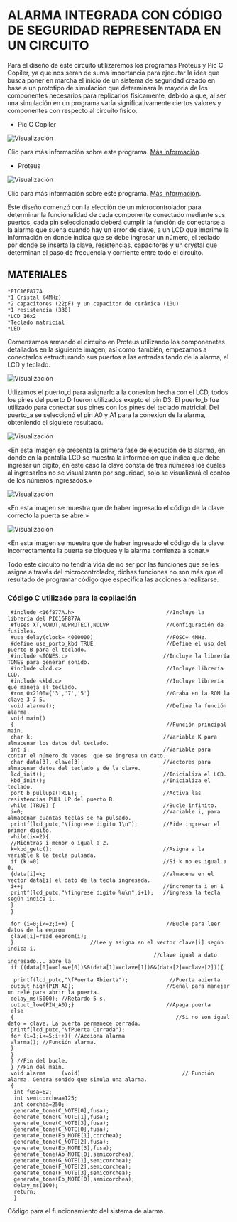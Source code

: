 # ALARMA INTEGRADA CON CÓDIGO DE SEGURIDAD REPRESENTADA EN UN CIRCUITO

Para el diseño de este circuito utilizaremos los programas Proteus y Pic C Copiler, ya que nos seran de suma importancia para ejecutar la idea que busca  poner en marcha el inicio de un sistema de seguridad creado en base a un prototipo de simulación que determinará la mayoria de los componentes necesarios para replicarlos físicamente, debido a que, al ser una simulación en un programa varía significativamente ciertos valores y componentes con respecto al circuito físico.

* Pic C Copiler

![Visualización](https://scontent.fgye15-1.fna.fbcdn.net/v/t1.15752-9/271281178_855031145247313_3084251169720901823_n.jpg?_nc_cat=101&ccb=1-5&_nc_sid=ae9488&_nc_eui2=AeEZR_37Rleu7TddSQlwSo2Gifm2VwbUI8yJ-bZXBtQjzBht1JrTjcYI63Uxbt0nR4pxD_jLLFrjsPXxOzoBj6Xh&_nc_ohc=x-c7M-J4q5sAX_UGjRq&_nc_ht=scontent.fgye15-1.fna&oh=03_AVKnJ_tgRTLNVIMt8kTpBPDmzbN6sj63I2nUhJ5AGzQYFg&oe=620F8CB4)

Clic para más información sobre este programa. [Más información](http://codigoelectronica.com/blog/introduccion-a-pic-c-compiler).

* Proteus

![Visualización](https://scontent.fgye15-1.fna.fbcdn.net/v/t1.15752-9/268141716_423347199485669_6803999816136316825_n.jpg?_nc_cat=106&ccb=1-5&_nc_sid=ae9488&_nc_ohc=PK5Dofx4w24AX-xauuI&_nc_ht=scontent.fgye15-1.fna&oh=03_AVK4u85F-my5jisFlfefekKDS6q6SE0t9wGTS8Iijm4Ykw&oe=6208DA6B)

Clic para más información sobre este programa. [Más información](https://www.hubor-proteus.com/proteus-pcb/proteus-pcb/2-proteus.html).

Este diseño comenzó con la elección de un microcontrolador para determinar la funcionalidad de cada componente conectado mediante sus puertos, cada pin seleccionado deberá cumplir la función de conectarse a la alarma que suena cuando hay un error de clave, a un LCD que imprime la información en donde indica que se debe ingresar un número, el teclado por donde se inserta la clave, resistencias, capacitores y un crystal que determinan el paso de frecuencia y corriente entre todo el circuito.

## MATERIALES

    *PIC16F877A
    *1 Cristal (4MHz)
    *2 capacitores (22pF) y un capacitor de cerámica (10u)
    *1 resistencia (330)
    *LCD 16x2
    *Teclado matricial
    *LED

Comenzamos armando el circuito en Proteus utilizando los componenetes detallados en la siguiente imagen, así como, también, empezamos a conectarlos estructurando sus puertos a las entradas tando de la alarma, el LCD y teclado.

![Visualización](https://scontent.fgye15-1.fna.fbcdn.net/v/t1.15752-9/262442999_1010756799797461_1723404062109193820_n.png?_nc_cat=107&ccb=1-5&_nc_sid=ae9488&_nc_eui2=AeHrdhPSAVfhbGsrfq-g92ELEBuP8BV-4jcQG4_wFX7iNz0uNJ8IsCVif5qaikw0mNeVsaiMMFymKsYmRBx_9rHs&_nc_ohc=-sDk70J0RWMAX8tfUGM&_nc_ht=scontent.fgye15-1.fna&oh=03_AVJBhai7nJnThHdhVMNudx-ffgmKMi1C_WantyY8slQKmQ&oe=620F6956)

Utlizamos el puerto_d para asignarlo a la conexion hecha con el LCD, todos los pines del puerto D fueron utilizados exepto el pin D3.
El puerto_b fue utilizado para conectar sus pines con los pines del teclado matricial.
Del puerto_a se seleccionó el pin A0 y A1 para la conexion de la alarma, obteniendo el siguiete resultado.

![Visualización](https://scontent.fgye15-1.fna.fbcdn.net/v/t1.15752-9/271945599_1101262294024961_5414310471808148752_n.jpg?_nc_cat=111&ccb=1-5&_nc_sid=ae9488&_nc_ohc=preu6p3F3isAX9GtwHe&_nc_ht=scontent.fgye15-1.fna&oh=03_AVIRL-quB8-r2PXWX4m-whNA5SEu5ap7aFaCNALNv1lqsw&oe=6207CF21)

«En esta imagen se presenta la primera fase de ejecución de la alarma, en donde en la pantalla LCD se muestra la informacion que indica que debe ingresar un dígito, en este caso la clave consta de tres números los cuales al ingresarlos no se visualizaran por seguridad, solo se visualizará el conteo de los números ingresados.»

![Visualización](https://scontent.fgye15-1.fna.fbcdn.net/v/t1.15752-9/270196502_3104823786514355_6624600922579693845_n.jpg?_nc_cat=109&ccb=1-5&_nc_sid=ae9488&_nc_ohc=qQLWfKuKuUoAX_QWPMC&tn=LMMBg2VQO9lvaRNT&_nc_ht=scontent.fgye15-1.fna&oh=03_AVINAWoXn6GHfaI8sa4jJQ4jxEovF3_lcy-R5fLzc0QdjA&oe=62063939)

«En esta imagen se muestra que de haber ingresado el código de la clave correcto la puerta se abre.»

![Visualización](https://scontent.fgye15-1.fna.fbcdn.net/v/t1.15752-9/269612598_3055345594725512_2327513736707238607_n.png?_nc_cat=107&ccb=1-5&_nc_sid=ae9488&_nc_ohc=zMY-PyWVrqkAX-IY_ZI&_nc_ht=scontent.fgye15-1.fna&oh=03_AVJpUbuXstiQ2r7ipDjD1j4q1y0KuRlbkfEveWIY3YNwug&oe=6208BA2C)

«En esta imagen se muestra que de haber ingresado el código de la clave incorrectamente la puerta se bloquea y la alarma comienza a sonar.»

Todo este circuito no tendría vida de no ser por las funciones que se les asigne a través del microcontrolador, dichas funciones no son más que el resultado de programar código que especifica las acciones a realizarse.

### Código C utilizado para la copilación

     #include <16f877A.h>                             //Incluye la librería del PIC16F877A
     #fuses XT,NOWDT,NOPROTECT,NOLVP                  //Configuración de fusibles.
     #use delay(clock= 4000000)                       //FOSC= 4MHz.
     #define use_portb_kbd TRUE                       //Define el uso del puerto B para el teclado.
     #include <TONES.c>                              //Incluye la librería TONES para generar sonido.
     #include <lcd.c>                                 //Incluye librería LCD.
     #include <kbd.c>                                 //Incluye librería que maneja el teclado.
     #rom 0x2100={'3','7','5'}                        //Graba en la ROM la clave 3 7 5.
     void alarma();                                   //Define la función alarma.
     void main()
     {                                                //Función principal main.
     char k;                                         //Variable K para almacenar los datos del teclado.
     int i;                                          //Variable para contar el número de veces  que se ingresa un dato.
     char data[3], clave[3];                         //Vectores para almacenar datos del teclado y de la clave.
     lcd_init();                                     //Inicializa el LCD.
     kbd_init();                                     //Inicializa el teclado.
     port_b_pullups(TRUE);                           //Activa las resistencias PULL UP del puerto B.
     while (TRUE) {                                  //Bucle infinito.
     i=0;                                            //Variable i, para almacenar cuantas teclas se ha pulsado.
     printf(lcd_putc,"\fingrese digito 1\n");        //Pide ingresar el primer digito.
     while(i<=2){                                    
     //Mientras i menor o igual a 2.
     k=kbd_getc();                                   //Asigna a la variable k la tecla pulsada.
     if (k!=0)                                       //Si k no es igual a 0.
     {data[i]=k;                                     //almacena en el vector data[i] el dato de la tecla ingresada.
     i++;                                            //incrementa i en 1
     printf(lcd_putc,"\fingrese digito %u\n",i+1);   //ingresa la tecla según indica i.
     }
     }

     for (i=0;i<=2;i++) {                             //Bucle para leer datos de la eeprom
     clave[i]=read_eeprom(i);          
     }                        //Lee y asigna en el vector clave[i] según indica i.
                                                  //clave igual a dato ingresado... abre la
     if ((data[0]==clave[0])&&(data[1]==clave[1])&&(data[2]==clave[2])){

      printf(lcd_putc,"\fPuerta Abierta");             //Puerta abierta
     output_high(PIN_A0);                             //Señal para manejar un relé para abrir la puerta.
     delay_ms(5000); //Retardo 5 s.
     output_low(PIN_A0);}                             //Apaga puerta
     else
     {                                                   //Si no son igual dato = clave. La puerta permanece cerrada.
     printf(lcd_putc,"\fPuerta Cerrada");
     for (i=1;i<=5;i++){ //Acciona alarma
     alarma(); //Función alarma.
     }
     }
     } //Fin del bucle.
     } //Fin del main.
     void alarma     (void)                                // Función alarma. Genera sonido que simula una alarma.
     {
      int fusa=62;
      int semicorchea=125;
      int corchea=250;
      generate_tone(C_NOTE[0],fusa);
      generate_tone(C_NOTE[1],fusa);
      generate_tone(C_NOTE[3],fusa);
      generate_tone(C_NOTE[0],fusa);
      generate_tone(Eb_NOTE[1],corchea);
      generate_tone(C_NOTE[2],fusa);
      generate_tone(Eb_NOTE[3],fusa);
      generate_tone(Ab_NOTE[0],semicorchea);
      generate_tone(G_NOTE[1],semicorchea);
      generate_tone(F_NOTE[2],semicorchea);
      generate_tone(F_NOTE[3],semicorchea);
      generate_tone(Eb_NOTE[0],semicorchea);
      delay_ms(100);
      return;
      }

Código para el funcionamiento del sistema de alarma.
